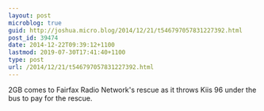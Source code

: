 ```yaml
---
layout: post
microblog: true
guid: http://joshua.micro.blog/2014/12/21/t546797057831227392.html
post_id: 39474
date: 2014-12-22T09:39:12+1100
lastmod: 2019-07-30T17:41:40+1100
type: post
url: /2014/12/21/t546797057831227392.html
---
```

2GB comes to Fairfax Radio Network's rescue as it throws Kiis 96 under the bus to pay for the rescue.
